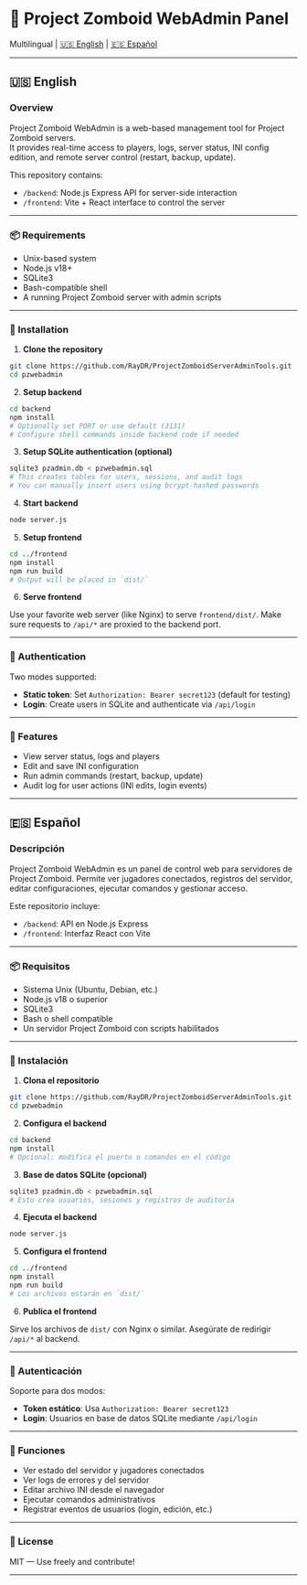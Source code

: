 # 🧠 Project Zomboid WebAdmin Panel

Multilingual | [🇺🇸 English](#-english) | [🇪🇸 Español](#-español)

---

## 🇺🇸 English

### Overview

Project Zomboid WebAdmin is a web-based management tool for Project Zomboid servers.  
It provides real-time access to players, logs, server status, INI config edition, and remote server control (restart, backup, update).

This repository contains:

- `/backend`: Node.js Express API for server-side interaction
- `/frontend`: Vite + React interface to control the server

---

### 📦 Requirements

- Unix-based system
- Node.js v18+
- SQLite3
- Bash-compatible shell
- A running Project Zomboid server with admin scripts

---

### 🚀 Installation

1. **Clone the repository**

```bash
git clone https://github.com/RayDR/ProjectZomboidServerAdminTools.git
cd pzwebadmin
````

2. **Setup backend**

```bash
cd backend
npm install
# Optionally set PORT or use default (3131)
# Configure shell commands inside backend code if needed
```

3. **Setup SQLite authentication (optional)**

```bash
sqlite3 pzadmin.db < pzwebadmin.sql
# This creates tables for users, sessions, and audit logs
# You can manually insert users using bcrypt-hashed passwords
```

4. **Start backend**

```bash
node server.js
```

5. **Setup frontend**

```bash
cd ../frontend
npm install
npm run build
# Output will be placed in `dist/`
```

6. **Serve frontend**

Use your favorite web server (like Nginx) to serve `frontend/dist/`.
Make sure requests to `/api/*` are proxied to the backend port.

---

### 🔐 Authentication

Two modes supported:

* **Static token**: Set `Authorization: Bearer secret123` (default for testing)
* **Login**: Create users in SQLite and authenticate via `/api/login`

---

### 🧪 Features

* View server status, logs and players
* Edit and save INI configuration
* Run admin commands (restart, backup, update)
* Audit log for user actions (INI edits, login events)

---

## 🇪🇸 Español

### Descripción

Project Zomboid WebAdmin es un panel de control web para servidores de Project Zomboid.
Permite ver jugadores conectados, registros del servidor, editar configuraciones, ejecutar comandos y gestionar acceso.

Este repositorio incluye:

* `/backend`: API en Node.js Express
* `/frontend`: Interfaz React con Vite

---

### 📦 Requisitos

* Sistema Unix (Ubuntu, Debian, etc.)
* Node.js v18 o superior
* SQLite3
* Bash o shell compatible
* Un servidor Project Zomboid con scripts habilitados

---

### 🚀 Instalación

1. **Clona el repositorio**

```bash
git clone https://github.com/RayDR/ProjectZomboidServerAdminTools.git
cd pzwebadmin
```

2. **Configura el backend**

```bash
cd backend
npm install
# Opcional: modifica el puerto o comandos en el código
```

3. **Base de datos SQLite (opcional)**

```bash
sqlite3 pzadmin.db < pzwebadmin.sql
# Esto crea usuarios, sesiones y registros de auditoría
```

4. **Ejecuta el backend**

```bash
node server.js
```

5. **Configura el frontend**

```bash
cd ../frontend
npm install
npm run build
# Los archivos estarán en `dist/`
```

6. **Publica el frontend**

Sirve los archivos de `dist/` con Nginx o similar.
Asegúrate de redirigir `/api/*` al backend.

---

### 🔐 Autenticación

Soporte para dos modos:

* **Token estático**: Usa `Authorization: Bearer secret123`
* **Login**: Usuarios en base de datos SQLite mediante `/api/login`

---

### 🧪 Funciones

* Ver estado del servidor y jugadores conectados
* Ver logs de errores y del servidor
* Editar archivo INI desde el navegador
* Ejecutar comandos administrativos
* Registrar eventos de usuarios (login, edición, etc.)

---

### 📄 License

MIT — Use freely and contribute!

---
